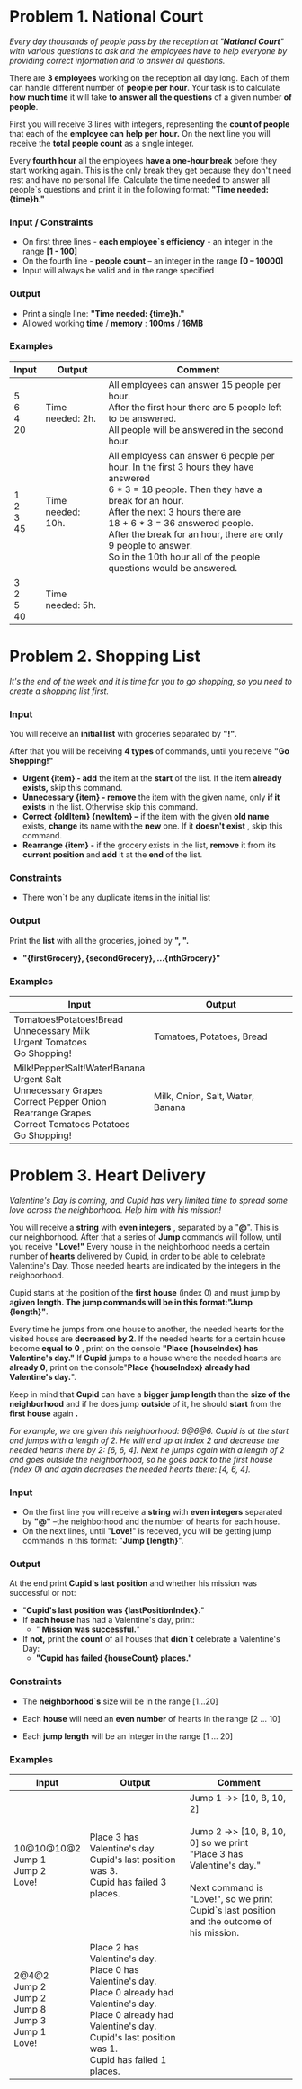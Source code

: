 # Problem 1. National Court

_Every day thousands of people pass by the reception at &quot;__National Court__&quot; with various questions to ask and the employees have to help everyone by providing correct information and to answer all questions._

There are **3 employees** working on the reception all day long. Each of them can handle different number of **people per hour**. Your task is to calculate **how much time** it will take **to answer all the questions** of a given number **of people**.

First you will receive 3 lines with integers, representing the **count of people** that each of the **employee can**  **help per**  **hour.** On the next line you will receive the **total people count** as a single integer.

Every **fourth hour** all the employees **have a one-hour break** before they start working again. This is the only break they get because they don't need rest and have no personal life. Calculate the time needed to answer all people`s questions and print it in the following format: **&quot;Time needed: {time}h.&quot;**

### Input / Constraints

- On first three lines - **each employee`s efficiency** - an integer in the range **[1 - 100]**
- On the fourth line - **people count** – an integer in the range **[0 – 10000]**
- Input will always be valid and in the range specified

### Output

- Print a single line: **&quot;Time needed: {time}h.&quot;**
- Allowed working **time** / **memory** : **100ms** / **16MB**

### Examples

| Input | Output | Comment |
|-|-|-|
| 5<br>6<br>4<br>20 | Time needed: 2h. | All employees can answer 15 people per hour. <br>After the first hour there are 5 people left to be answered.<br>All people will be answered in the second hour. |
| 1<br>2<br>3<br>45 | Time needed: 10h. | All employess can answer 6 people per hour. In the first 3 hours they have answered <br>6 * 3 = 18 people. Then they have a break for an hour.<br>After the next 3 hours there are <br>18 + 6 * 3 = 36 answered people. <br>After the break for an hour, there are only 9 people to answer.<br>So in the 10th hour all of the people questions would be answered. |
| 3<br>2<br>5<br>40 | Time needed: 5h. |  |

# Problem 2. Shopping List

_It&#39;s the end of the week and it is time for you to go shopping, so you need to create a shopping list first._

### Input

You will receive an **initial list** with groceries separated by **&quot;!&quot;**.

After that you will be receiving **4 types** of commands, until you receive **&quot;Go Shopping!&quot;**

- **Urgent {item} - add** the item at the **start** of the list. If the item **already exists,** skip this command.
- **Unnecessary {item} - remove** the item with the given name, only **if it exists** in the list. Otherwise skip this command.
- **Correct {oldItem} {newItem} –** if the item with the given **old name** exists, **change** its name with the **new** one. If it **doesn&#39;t exist** , skip this command.
- **Rearrange {item} -** if the grocery exists in the list, **remove** it from its **current position** and **add** it at the **end** of the list.

### Constraints

- There won`t be any duplicate items in the initial list

### Output

Print the **list** with all the groceries, joined by **&quot;, &quot;.**

- **&quot;{firstGrocery}, {secondGrocery}, …{nthGrocery}&quot;**

### Examples

| Input | Output |
|-|-|
| Tomatoes!Potatoes!Bread<br>Unnecessary Milk<br>Urgent Tomatoes<br>Go Shopping! | Tomatoes, Potatoes, Bread |
| Milk!Pepper!Salt!Water!Banana<br>Urgent Salt<br>Unnecessary Grapes <br>Correct Pepper Onion<br>Rearrange Grapes<br>Correct Tomatoes Potatoes<br>Go Shopping! | Milk, Onion, Salt, Water, Banana |

# Problem 3. Heart Delivery

_Valentine&#39;s Day is coming, and Cupid has very limited time to spread some love across the neighborhood. Help him with his mission!_

You will receive a **string** with **even integers** , separated by a &quot;**@**&quot;. This is our neighborhood. After that a series of **Jump** commands will follow, until you receive **&quot;Love!&quot;** Every house in the neighborhood needs a certain number of **hearts** delivered by Cupid, in order to be able to celebrate Valentine&#39;s Day. Those needed hearts are indicated by the integers in the neighborhood.

Cupid starts at the position of the **first house** (index 0) and must jump by a**given length. **The jump commands will be in this format:**&quot;Jump {length}&quot;**.

Every time he jumps from one house to another, the needed hearts for the visited house are **decreased by 2**. If the needed hearts for a certain house become **equal to 0** , print on the console **&quot;Place {houseIndex} has Valentine&#39;s day.&quot;** If **Cupid** jumps to a house where the needed hearts are **already 0**, print on the console&quot;**Place {houseIndex} already had Valentine&#39;s day.**&quot;.

Keep in mind that **Cupid** can have a **bigger jump length** than the **size of the neighborhood** and if he does jump **outside** of it, he should **start** from the **first house** again **.**

_For example, we are given this neighborhood: 6@6@6. Cupid is at the start and jumps with a length of 2. He will end up at index 2 and decrease the needed hearts there by 2: [6, 6, 4]. Next he jumps again with a length of 2 and goes outside the neighborhood, so he goes back to the first house (index 0) and again decreases the needed hearts there: [4, 6, 4]._

### Input

- On the first line you will receive a **string** with **even integers** separated by **&quot;@&quot;** –the neighborhood and the number of hearts for each house.
- On the next lines, until &quot;**Love!**&quot; is received, you will be getting jump commands in this format: &quot;**Jump {length}**&quot;.

### Output

At the end print **Cupid&#39;s last position** and whether his mission was successful or not:

- &quot;**Cupid&#39;s last position was {lastPositionIndex}.**&quot;
- If **each house** has had a Valentine&#39;s day, print:
  - &quot; **Mission was successful.**&quot;
- If **not,** print the **count** of all houses that **didn`t** celebrate a Valentine&#39;s Day:
  - **&quot;Cupid has failed {houseCount} places.&quot;**

### Constraints

- The **neighborhood`s** size will be in the range [1…20]

- Each **house** will need an **even number** of hearts in the range [2 … 10]
- Each **jump length** will be an integer in the range [1 … 20]

### Examples

| Input | Output | Comment |
|-|-|-|
| 10@10@10@2<br>Jump 1<br>Jump 2<br>Love! | Place 3 has Valentine's day.<br>Cupid's last position was 3.<br>Cupid has failed 3 places. | Jump 1 ->> [10, 8, 10, 2]<br><br>Jump 2 ->> [10, 8, 10, 0] so we print <br>"Place 3 has Valentine's day."<br><br>Next command is "Love!", so we print <br>Cupid`s last position and the outcome of <br>his mission. |
| 2@4@2<br>Jump 2<br>Jump 2<br>Jump 8<br>Jump 3<br>Jump 1<br>Love! | Place 2 has Valentine's day.<br>Place 0 has Valentine's day.<br>Place 0 already had Valentine's day.<br>Place 0 already had Valentine's day.<br>Cupid's last position was 1.<br>Cupid has failed 1 places. |  |
